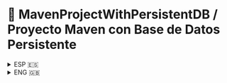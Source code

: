 # 📘 MavenProjectWithPersistentDB / Proyecto Maven con Base de Datos Persistente

<details>
<summary>ESP 🇪🇸</summary>

## 🧩 Descripción

Este proyecto es una **aplicación Java construida con Maven** que utiliza **una base de datos H2 en memoria** para almacenar información sobre **cursos y alumnos**.
Permite realizar **operaciones CRUD** (Crear, Leer, Actualizar, Eliminar) mediante una **API REST**.

---

## ⚙️ Tecnologías utilizadas

* **Java 17**
* **Spring Boot**
* **H2 Database** (in-memory)
* **Maven**
* **Jakarta Validation**

---

## 🧩 Estructura del proyecto

```
MavenProjectWithPersistentDB/
├── src/
│   ├── main/
│   │   ├── java/com/example/demoh2/
│   │   │   ├── controller/
│   │   │   ├── domain/
│   │   │   ├── dto/
│   │   │   ├── mapper/
│   │   │   └── service/
│   │   └── resources/
│   │       └── application.properties
├── pom.xml
└── scripts/
    └── script.js
```

---

## 🌐 Endpoints disponibles

### 👩‍🏫 Cursos

| Método | Endpoint           | Descripción             |
| ------ | ------------------ | ----------------------- |
| GET    | `/api/cursos`      | Listar todos los cursos |
| POST   | `/api/cursos`      | Crear un curso          |
| PUT    | `/api/cursos/{id}` | Actualizar un curso     |
| DELETE | `/api/cursos/{id}` | Eliminar un curso       |

### 👨‍🎓 Alumnos

| Método | Endpoint            | Descripción              |
| ------ | ------------------- | ------------------------ |
| GET    | `/api/alumnos`      | Listar todos los alumnos |
| POST   | `/api/alumnos`      | Crear un alumno          |
| GET    | `/api/alumnos/{id}` | Obtener un alumno por ID |
| PUT    | `/api/alumnos/{id}` | Actualizar un alumno     |
| DELETE | `/api/alumnos/{id}` | Eliminar un alumno       |

---

## 🧰 Configuración (`application.properties`)

```properties
spring.datasource.url=jdbc:h2:mem:testdb
spring.datasource.driverClassName=org.h2.Driver
spring.datasource.username=sa
spring.datasource.password=
spring.jpa.hibernate.ddl-auto=update
server.port=8081
spring.h2.console.enabled=true
spring.h2.console.path=/h2-console
spring.jpa.show-sql=true

spring.security.user.name=admin
spring.security.user.password=admin
```

**Consola H2:** [http://localhost:8081/h2-console](http://localhost:8081/h2-console)
JDBC URL: `jdbc:h2:mem:testdb`
Usuario: `sa`
Contraseña: (vacío)

---

## 📝 Scripts de prueba

* `scripts/script.js` → Funciones para interactuar con la API desde el frontend: crear, actualizar, eliminar y leer cursos y alumnos.

---

## ▶️ Ejecutar el proyecto

```bash
git clone https://github.com/danielsdelgado/MavenProjectWithPersistentDB.git
cd MavenProjectWithPersistentDB
./mvnw spring-boot:run
```

Abrir en el navegador: [http://localhost:8081](http://localhost:8081)

</details>

<details>
<summary>ENG 🇬🇧</summary>

## 🧩 Description

This project is a **Java application built with Maven** that uses **an H2 in-memory database** to store information about **courses and students**.
It provides **CRUD operations** (Create, Read, Update, Delete) via a **RESTful API**.

---

## ⚙️ Technologies Used

* **Java 17**
* **Spring Boot**
* **H2 Database** (in-memory)
* **Maven**
* **Jakarta Validation**

---

## 🧩 Project Structure

```
MavenProjectWithPersistentDB/
├── src/
│   ├── main/
│   │   ├── java/com/example/demoh2/
│   │   │   ├── controller/
│   │   │   ├── domain/
│   │   │   ├── dto/
│   │   │   ├── mapper/
│   │   │   └── service/
│   │   └── resources/
│   │       └── application.properties
├── pom.xml
└── scripts/
    └── script.js
```

---

## 🌐 Available Endpoints

### 👩‍🏫 Courses

| Method | Endpoint           | Description      |
| ------ | ------------------ | ---------------- |
| GET    | `/api/cursos`      | List all courses |
| POST   | `/api/cursos`      | Create a course  |
| PUT    | `/api/cursos/{id}` | Update a course  |
| DELETE | `/api/cursos/{id}` | Delete a course  |

### 👨‍🎓 Students

| Method | Endpoint            | Description         |
| ------ | ------------------- | ------------------- |
| GET    | `/api/alumnos`      | List all students   |
| POST   | `/api/alumnos`      | Create a student    |
| GET    | `/api/alumnos/{id}` | Get a student by ID |
| PUT    | `/api/alumnos/{id}` | Update a student    |
| DELETE | `/api/alumnos/{id}` | Delete a student    |

---

## 🧰 Configuration (`application.properties`)

```properties
spring.datasource.url=jdbc:h2:mem:testdb
spring.datasource.driverClassName=org.h2.Driver
spring.datasource.username=sa
spring.datasource.password=
spring.jpa.hibernate.ddl-auto=update
server.port=8081
spring.h2.console.enabled=true
spring.h2.console.path=/h2-console
spring.jpa.show-sql=true

spring.security.user.name=admin
spring.security.user.password=admin
```

**H2 Console:** [http://localhost:8081/h2-console](http://localhost:8081/h2-console)
JDBC URL: `jdbc:h2:mem:testdb`
User: `sa`
Password: (blank)

---

## 📝 Test Scripts

* `scripts/script.js` → Functions to interact with the API from the frontend: create, update, delete, and read courses and students.

---

## ▶️ Running the Project

```bash
git clone https://github.com/danielsdelgado/MavenProjectWithPersistentDB.git
cd MavenProjectWithPersistentDB
./mvnw spring-boot:run
```

Open in browser: [http://localhost:8081](http://localhost:8081)

</details> 
